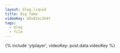 ```yaml
---
layout: blog.liquid
title: Big Take
videoKey: GDv8Iei3h4Y
tags:
  - blog
  - film
---
```


{% include 'ytplayer', videoKey: post.data.videoKey %}
